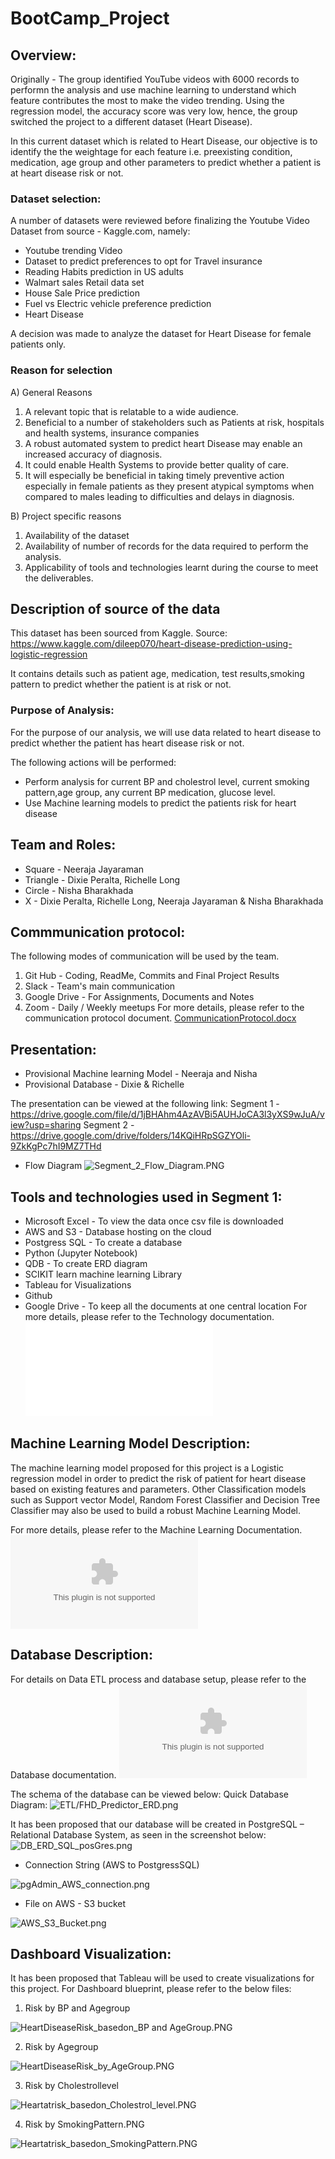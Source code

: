 # __BootCamp_Project__

## __Overview:__
Originally - The group identified YouTube videos with 6000 records to performn the analysis and use machine learning to understand which feature contributes the most to make the video trending. Using the regression model, the accuracy score was very low, hence, the group switched the project to a different dataset (Heart Disease).

In this current dataset which is related to Heart Disease, our  objective is to identify the the weightage for each feature i.e. preexisting condition, medication, age group and other parameters to predict whether a patient is at heart disease risk or not.  

### __Dataset selection:__
A number of datasets were reviewed before finalizing the Youtube Video Dataset from source - Kaggle.com, namely:
- Youtube trending Video 
- Dataset to predict preferences to opt for Travel insurance
- Reading Habits prediction in US adults
- Walmart sales Retail data set
- House Sale Price prediction
- Fuel vs Electric vehicle preference prediction
- Heart Disease

A decision was made to analyze the dataset for Heart Disease for female patients only.

### __Reason for selection__

A) General Reasons
1. A relevant topic that is relatable to a wide audience.
2. Beneficial to a number of stakeholders such as Patients at risk, hospitals and health systems, insurance companies
3. A robust automated system to predict heart Disease may enable an increased accuracy of diagnosis.
4. It could enable Health Systems to provide better quality of care.
5. It will especially be beneficial in taking timely preventive action especially in female patients as they present atypical symptoms when compared to males leading to difficulties and delays in diagnosis.

B) Project specific reasons
1. Availability of the dataset
2. Availability of number of records for the data required to perform the analysis.
3. Applicability of tools and technologies learnt during the course to meet the deliverables.

## Description of source of the data
This dataset has been sourced from Kaggle. 
Source: https://www.kaggle.com/dileep070/heart-disease-prediction-using-logistic-regression

It contains details such as patient age, medication, test results,smoking pattern to predict whether the patient is at risk or not.


### __Purpose of Analysis:__
For the purpose of our analysis, we will use data related to heart disease to predict whether the patient has heart disease risk or not.

The following actions will be performed:

- Perform analysis for current BP and cholestrol level, current smoking pattern,age group, any current BP medication, glucose level.
- Use Machine learning models to predict the patients risk for heart disease


## __Team and Roles:__
- Square - Neeraja Jayaraman
- Triangle -  Dixie Peralta, Richelle Long
- Circle - Nisha Bharakhada
- X - Dixie Peralta, Richelle Long, Neeraja Jayaraman & Nisha Bharakhada


## __Commmunication protocol:__
The following modes of communication will be used by the team.
1. Git Hub - Coding, ReadMe, Commits and Final Project Results  
2. Slack - Team's main communication  
3. Google Drive  - For Assignments, Documents and Notes  
4. Zoom - Daily / Weekly meetups
For more details, please refer to the communication protocol document.
[CommunicationProtocol.docx](CommunicationProtocol.docx)

## __Presentation:__
- Provisional Machine learning Model - Neeraja and Nisha
- Provisional Database - Dixie & Richelle

The presentation can be viewed at the following link: 
Segment 1 - https://drive.google.com/file/d/1jBHAhm4AzAVBi5AUHJoCA3l3yXS9wJuA/view?usp=sharing
Segment 2 - https://drive.google.com/drive/folders/14KQiHRpSGZYOli-9ZkKgPc7hI9MZ7THd

- Flow Diagram
![Segment_2_Flow_Diagram.PNG](/Segment_2_Flow_Diagram.PNG)

## __Tools and technologies used in Segment 1:__

- Microsoft Excel - To view the data once csv file is downloaded
- AWS and S3 - Database hosting on the cloud
- Postgress SQL - To create a database
- Python (Jupyter Notebook)
- QDB - To create ERD diagram
- SCIKIT learn machine learning Library 
- Tableau for Visualizations
- Github
- Google Drive - To keep all the documents at one central location
For more details, please refer to the Technology documentation.
![technology.md](technology.md)

## __Machine Learning Model Description:__

The machine learning model proposed for this project is a Logistic regression model in order to predict the risk of patient for heart disease based on existing features and parameters. Other Classification models such as Support vector Model, Random Forest Classifier and Decision Tree Classifier may also be used to build a robust Machine Learning Model.

For more details, please refer to the Machine Learning Documentation.
![MachineLearningModel_proposal_Seg2.docx](/Machine_Learning_Model/MachineLearningModel_proposal_Seg2.docx)

## __Database Description:__

For details on Data ETL process and database setup, please refer to the Database documentation.
![HD_ETL_AWS_and_S3_documentation.docx](/ETL/HD_ETL_AWS_and_S3_documentation.docx)

The schema of the database can be viewed below:
Quick Database Diagram:
![ETL/FHD_Predictor_ERD.png](/ETL/FHD_Predictor_ERD.png)

It has been proposed that our database will be created in 
PostgreSQL – Relational Database System, as seen in the screenshot below:
![DB_ERD_SQL_posGres.png](/ETL/DB_ERD_SQL_posGres.png)

- Connection String (AWS to PostgressSQL)

![pgAdmin_AWS_connection.png](/Database/pgAdmin_AWS_connection.png)


- File on AWS - S3 bucket

![AWS_S3_Bucket.png](Database/AWS_S3_Bucket.png)


## Dashboard Visualization:
It has been proposed that Tableau will be used to create visualizations for this project. For Dashboard blueprint, please refer to the below files:

1) Risk by BP and  Agegroup 

![HeartDiseaseRisk_basedon_BP and AgeGroup.PNG](/Tableau_Dashboard_files/HeartDiseaseRisk_basedon_BP_and_AgeGroup.PNG)

2) Risk by Agegroup 

![HeartDiseaseRisk_by_AgeGroup.PNG](/Tableau_Dashboard_files/HeartDiseaseRisk_by_AgeGroup.PNG)

3) Risk by Cholestrollevel

![Heartatrisk_basedon_Cholestrol_level.PNG](/Tableau_Dashboard_files/Heartatrisk_basedon_Cholestrol_level.PNG)

4) Risk by SmokingPattern.PNG

![Heartatrisk_basedon_SmokingPattern.PNG](/Tableau_Dashboard_files/Heartatrisk_basedon_SmokingPattern.PNG)





